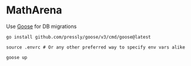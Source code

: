 # MathArena

Use [Goose](github.com/pressly/goose/v3/cmd/goose@latest) for DB migrations

```shell
go install github.com/pressly/goose/v3/cmd/goose@latest

source .envrc # Or any other preferred way to specify env vars alike

goose up
```
